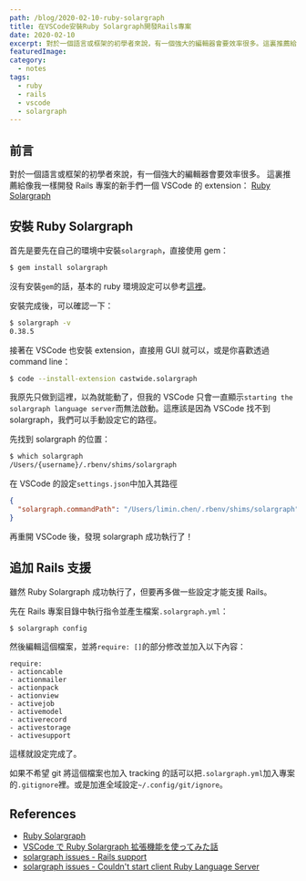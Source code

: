 ```yaml
---
path: /blog/2020-02-10-ruby-solargraph
title: 在VSCode安裝Ruby Solargraph開發Rails專案
date: 2020-02-10
excerpt: 對於一個語言或框架的初學者來說，有一個強大的編輯器會要效率很多。這裏推薦給像我一樣開發 Rails 專案的新手們一個 VSCode 的 extension Ruby Solargraph
featuredImage:
category:
  - notes
tags:
  - ruby
  - rails
  - vscode
  - solargraph
---
```


## 前言

對於一個語言或框架的初學者來說，有一個強大的編輯器會要效率很多。
這裏推薦給像我一樣開發 Rails 專案的新手們一個 VSCode 的 extension：
[Ruby Solargraph](https://marketplace.visualstudio.com/items?itemName=castwide.solargraph)

## 安裝 Ruby Solargraph

首先是要先在自己的環境中安裝`solargraph`，直接使用 gem：

```bash
$ gem install solargraph
```

沒有安裝`gem`的話，基本的 ruby 環境設定可以參考[這裡](https://github.com/rbenv/rbenv)。

安裝完成後，可以確認一下：

```bash
$ solargraph -v
0.38.5
```

接著在 VSCode 也安裝 extension，直接用 GUI 就可以，或是你喜歡透過 command line：

```bash
$ code --install-extension castwide.solargraph
```

我原先只做到這裡，以為就能動了，但我的 VSCode 只會一直顯示`starting the solargraph language server`而無法啟動。這應該是因為 VSCode 找不到 solargraph，我們可以手動設定它的路徑。

先找到 solargraph 的位置：

```bash
$ which solargraph
/Users/{username}/.rbenv/shims/solargraph
```

在 VSCode 的設定`settings.json`中加入其路徑

```json
{
  "solargraph.commandPath": "/Users/limin.chen/.rbenv/shims/solargraph"
}
```

再重開 VSCode 後，發現 solargraph 成功執行了！

## 追加 Rails 支援

雖然 Ruby Solargraph 成功執行了，但要再多做一些設定才能支援 Rails。

先在 Rails 專案目錄中執行指令並產生檔案`.solargraph.yml`：

```bash
$ solargraph config
```

然後編輯這個檔案，並將`require: []`的部分修改並加入以下內容：

```
require:
- actioncable
- actionmailer
- actionpack
- actionview
- activejob
- activemodel
- activerecord
- activestorage
- activesupport
```

這樣就設定完成了。

如果不希望 git 將這個檔案也加入 tracking 的話可以把`.solargraph.yml`加入專案的`.gitignore`裡。或是加進全域設定`~/.config/git/ignore`。

## References

- [Ruby Solargraph](https://marketplace.visualstudio.com/items?itemName=castwide.solargraph)
- [VSCode で Ruby Solargraph 拡張機能を使ってみた話](https://qiita.com/hideki0145/items/d6a18095f95d57eebe96)
- [solargraph issues - Rails support](https://github.com/castwide/solargraph/issues/87)
- [solargraph issues - Couldn't start client Ruby Language Server](https://github.com/castwide/vscode-solargraph/issues/108)
